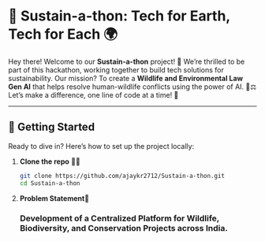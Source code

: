 # 🌱 Sustain-a-thon: Tech for Earth, Tech for Each 🌍

Hey there! Welcome to our **Sustain-a-thon** project! 🎉 We’re thrilled to be part of this hackathon, working together to build tech solutions for sustainability. Our mission? To create a **Wildlife and Environmental Law Gen AI** that helps resolve human-wildlife conflicts using the power of AI. 🐾⚖️ Let’s make a difference, one line of code at a time! 💚

---

## 🚀 Getting Started

Ready to dive in? Here’s how to set up the project locally:

1. **Clone the repo** 🧑‍💻  
   ```bash
   git clone https://github.com/ajaykr2712/Sustain-a-thon.git
   cd Sustain-a-thon

2. **Problem Statement**📝

   ### Development of a Centralized Platform for Wildlife, Biodiversity, and Conservation Projects across India.
